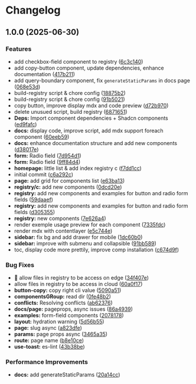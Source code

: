 # Changelog

## 1.0.0 (2025-06-30)


### Features

* add checkbox-field component to registry ([6c3c140](https://github.com/plvo/shuip/commit/6c3c14007f988b1eefae3c7b0bbd47210df1e1b1))
* add copy-button component, update dependencies, enhance documentation ([417b211](https://github.com/plvo/shuip/commit/417b2116001a9a0ccf1442c8a5355aac11876b29))
* add query-boundary component, fix `generateStaticParams` in docs page ([068e53d](https://github.com/plvo/shuip/commit/068e53dcd29c63411fb22bf8c746c9aa042439ac))
* build-registry script & chore config ([18875b2](https://github.com/plvo/shuip/commit/18875b2f1d4e587e9980bac60eb31a3eec091f9a))
* build-registry script & chore config ([91b5021](https://github.com/plvo/shuip/commit/91b50216080cf42dc44f9bf17047fbc3b782bcc0))
* copy button, improve display mdx and code preview ([d72b970](https://github.com/plvo/shuip/commit/d72b9702afdaa1b942980620c7f4e14822b0b679))
* delete unusued script, build registry ([6871651](https://github.com/plvo/shuip/commit/6871651d0acc5b5b6f16c556c806ca725dfb991b))
* **Deps:** Import component dependencies + Shadcn components ([ed9fafc](https://github.com/plvo/shuip/commit/ed9fafc6cd88dddd5adeef9913cd8c56747ed40b))
* **docs:** display code, improve script, add mdx support foreach component ([60eeb59](https://github.com/plvo/shuip/commit/60eeb5978501832519806fb18c9ad5a06993624b))
* **docs:** enhance documentation structure and add new components ([d38017e](https://github.com/plvo/shuip/commit/d38017e91270e788752aa75a8fe8300484604598))
* **form:** Radio field ([7d954d1](https://github.com/plvo/shuip/commit/7d954d1c9e0969334bf075002e95f1e79a0a1418))
* **form:** Radio field ([9ff84d4](https://github.com/plvo/shuip/commit/9ff84d43f97bbcc07fe23aaf0852f9f89d607cf1))
* **homepage:** little list & add index registry c ([f7dd1cc](https://github.com/plvo/shuip/commit/f7dd1cc32ec12c50d60f3c721fc17c9620d39af7))
* initial commit ([c6a292c](https://github.com/plvo/shuip/commit/c6a292cac438a53820019d571c384c702ac51105))
* **page:** add grid for components list ([e63ba13](https://github.com/plvo/shuip/commit/e63ba136917527c29aaf61c6d31eb2ebe3bc5db1))
* **registry/c:** add new components ([0dcd20e](https://github.com/plvo/shuip/commit/0dcd20e7445e83276060e5d5cf7ecbc8a433079f))
* **registry:** add new components and examples for button and radio form fields ([59daaef](https://github.com/plvo/shuip/commit/59daaef698418b601958d35e0bb124085d347544))
* **registry:** add new components and examples for button and radio form fields ([d305355](https://github.com/plvo/shuip/commit/d3053553bb9e58649a518ed91c5a61827d8a4b58))
* **registry:** new components ([7e626a4](https://github.com/plvo/shuip/commit/7e626a4a4bd73a5ca5b38f03dce026fdb2e129c6))
* render exemple usage preview for each component ([7335fdc](https://github.com/plvo/shuip/commit/7335fdc79fde66e01c2cc8c55d4a90ef9b9ea4c5))
* render mdx with contentlayer ([e5c744e](https://github.com/plvo/shuip/commit/e5c744ee4f767eaa8f2e1643171a0d82b12b39be))
* **sidebar:** fix bg and add drawer for mobile ([1dc60b0](https://github.com/plvo/shuip/commit/1dc60b09d71281b895170bb52992505b8d5e2569))
* **sidebar:** improve with submenu and collapsible ([91bb589](https://github.com/plvo/shuip/commit/91bb589d4885070a7f96cc9c51c4b6d778e7d151))
* toc, display code more prettily, improve comp installation ([c674d9f](https://github.com/plvo/shuip/commit/c674d9f7f9e224c6614fcd966e6249286b75ebae))


### Bug Fixes

* 🐛 allow files in registry to be access on edge ([34f407e](https://github.com/plvo/shuip/commit/34f407e1d187294f4841201484c530a9851bb307))
* allow files in registry to be access in cloud ([60a0f17](https://github.com/plvo/shuip/commit/60a0f1744ad01f1abb63e30db88915d1233a23c6))
* **button-copy:** copy right cli value ([5090a51](https://github.com/plvo/shuip/commit/5090a518a9dc48591e390f4d7f73143b9b9fbc33))
* **componentsGRoup:** read dir ([0fe48b2](https://github.com/plvo/shuip/commit/0fe48b21d9e249fd7ac1a5ff3815c6f4b0259e8d))
* **conflicts:** Resolving conflicts ([ab62376](https://github.com/plvo/shuip/commit/ab6237627d2746b9ba6edd5c2631a190337f7b1c))
* **docs/page:** pageprops, async issues ([86a4939](https://github.com/plvo/shuip/commit/86a49397f6dbf7025d1a96913a983b52717307b5))
* **examples:** form-field components ([2078178](https://github.com/plvo/shuip/commit/2078178858017e00a6ed2aa3fddfb2994f8cde15))
* **layout:** hydration warning ([5d56b55](https://github.com/plvo/shuip/commit/5d56b5555f4ea11a7dcf83ec8de401609c246cec))
* **page:** slug async ([a823dfe](https://github.com/plvo/shuip/commit/a823dfe60e5132e7c3443444a52d9e99a355fbb4))
* **params:** page props async ([3465a35](https://github.com/plvo/shuip/commit/3465a35c1da9d0207878ab67cc28d8c1cf3eed10))
* **route:** page name ([b8e10ce](https://github.com/plvo/shuip/commit/b8e10ced0650a3ed0d864107a8dafca423992149))
* **use-toast:** es-lint ([43b38be](https://github.com/plvo/shuip/commit/43b38bead37e30802d323bea831f0332df4fecd1))


### Performance Improvements

* **docs:** add generateStaticParams ([20a14cc](https://github.com/plvo/shuip/commit/20a14ccc6566ee53fc76fd33a05e7877145f46b7))
